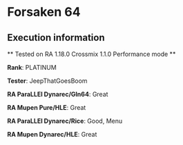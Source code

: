 # Forsaken 64 

## Execution information

** Tested on RA 1.18.0 Crossmix 1.1.0 Performance mode **

**Rank**: PLATINUM

**Tester**: JeepThatGoesBoom


**RA ParaLLEl Dynarec/Gln64**: Great

**RA Mupen Pure/HLE**: Great

**RA ParaLLEl Dynarec/Rice**: Good, Menu

**RA Mupen Dynarec/HLE**: Great